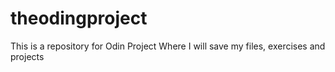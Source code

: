 # theodingproject
This is a repository for Odin Project
Where I will save my files, exercises and projects

